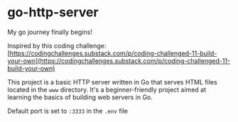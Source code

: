 # go-http-server

My go journey finally begins! 

Inspired by this coding challenge:
[https://codingchallenges.substack.com/p/coding-challenged-11-build-your-own](https://codingchallenges.substack.com/p/coding-challenged-11-build-your-own)

This project is a basic HTTP server written in Go that serves HTML files located in the `www` directory. It's a beginner-friendly project aimed at learning the basics of building web servers in Go.

Default port is set to `:3333` in the `.env` file
